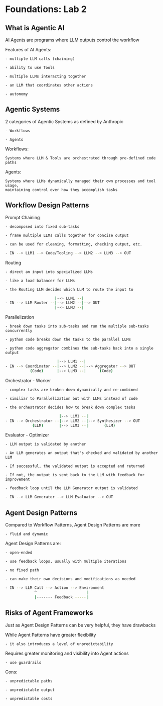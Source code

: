 # Foundations: Lab 2

## What is Agentic AI

AI Agents are programs where LLM outputs control the workflow


Features of AI Agents:

    - multiple LLM calls (chaining)

    - ability to use Tools

    - multiple LLMs interacting together

    - an LLM that coordinates other actions

    - autonomy


## Agentic Systems

2 categories of Agentic Systems as defined by Anthropic

    - Workflows

    - Agents


Workflows:

    Systems where LLM & Tools are orchestrated through pre-defined code paths


Agents:

    Systems where LLMs dynamically managed their own processes and tool usage,  
    maintaining control over how they accomplish tasks


## Workflow Design Patterns

Prompt Chaining

    - decomposed into fixed sub-tasks

    - frame multiple LLMs calls together for concise output

    - can be used for cleaning, formatting, checking output, etc.

```bash
- IN --> LLM1 --> Code/Tooling --> LLM2 --> LLM3 --> OUT
```


Routing

    - direct an input into specialized LLMs

    - like a load balancer for LLMs

    - the Routing LLM decides which LLM to route the input to

```bash
                      |--> LLM1 --|
- IN --> LLM Router --|--> LLM2 --|--> OUT
                      |--> LLM3 --|
```


Parallelization

    - break down tasks into sub-tasks and run the multiple sub-tasks concurrently

    - python code breaks down the tasks to the parallel LLMs

    - python code aggregator combines the sub-tasks back into a single output

```bash
                       |--> LLM1 --|
- IN --> Coordinator --|--> LLM2 --|--> Aggregator --> OUT
           (Code)      |--> LLM3 --|      (Code)
```


Orchestrator - Worker

    - complex tasks are broken down dynamically and re-combined

    - similiar to Parallelization but with LLMs instead of code

    - the orchestrator decides how to break down complex tasks

```bash
                        |--> LLM1 --|
- IN --> Orchestrator --|--> LLM2 --|--> Synthesizer --> OUT
            (LLM)       |--> LLM3 --|       (LLM)

```


Evaluator - Optimizer

    - LLM output is validated by another

    - An LLM generates an output that's checked and validated by another LLM

    - If successful, the validated output is accepted and returned

    - If not, the output is sent back to the LLM with feedback for improvement

    - feedback loop until the LLM Generator output is validated

```bash
- IN --> LLM Generator --> LLM Evaluator --> OUT
```


## Agent Design Patterns

Compared to Workflow Patterns, Agent Design Patterns are more

    - fluid and dynamic


Agent Design Patterns are:

    - open-ended

    - use feedback loops, usually with multiple iterations

    - no fixed path

    - can make their own decisions and modifications as needed


```bash
- IN --> LLM Call --> Action --> Environment
             ^                      |
             |------- Feedback -----|
```


## Risks of Agent Frameworks

Just as Agent Design Patterns can be very helpful, they have drawbacks


While Agent Patterns have greater flexibility

    - it also introduces a level of unpredictability


Requires greater monitoring and visibility into Agent actions

    - use guardrails


Cons:

    - unpredictable paths

    - unpredictable output

    - unpredictable costs

